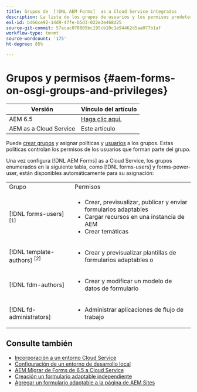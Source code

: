 ```yaml
---
title: Grupos de  [!DNL AEM Forms]  as a Cloud Service integrados
description: La lista de los grupos de usuarios y los permisos predeterminados asignados a cada grupo
exl-id: bd66ce92-14d9-47fe-b5d3-022e3e468d25
source-git-commit: 57acac078805bc195cb10c1e94462d5aa077b1af
workflow-type: tm+mt
source-wordcount: '175'
ht-degree: 85%

---
```


# Grupos y permisos {#aem-forms-on-osgi-groups-and-privileges}

| Versión | Vínculo del artículo |
| -------- | ---------------------------- |
| AEM 6.5 | [Haga clic aquí.](https://experienceleague.adobe.com/docs/experience-manager-65/forms/manage-administer-aem-forms/forms-groups-privileges-tasks.html?lang=es) |
| AEM as a Cloud Service | Este artículo |

Puede [crear grupos](https://experienceleague.adobe.com/docs/experience-manager-learn/cloud-service/accessing/aem-users-groups-and-permissions.html?lang=es#accessing) y asignar políticas y [usuarios](https://experienceleague.adobe.com/docs/experience-manager-learn/cloud-service/accessing/aem-users-groups-and-permissions.html?lang=es#accessing) a los grupos. Estas políticas controlan los permisos de los usuarios que forman parte del grupo.

Una vez configura [!DNL AEM Forms] as a Cloud Service, los grupos enumerados en la siguiente tabla, como [!DNL forms-users] y forms-power-user, están disponibles automáticamente para su asignación:

<table>
 <tbody>
  <tr>
   <td>Grupo</td> 
   <td>Permisos</td> 
  </tr>
  <tr>
   <td>[!DNL forms-users] <sup>[1]</sup></td> 
   <td>
    <ul> 
     <li>Crear, previsualizar, publicar y enviar formularios adaptables</li> 
    <!-- <li>Create, preview, and publish interactive communications and document fragments</li> -->
     <li>Cargar recursos en una instancia de AEM</li> 
     <li>Crear temáticas</li> 
    </ul> </td> 
  </tr>
  <!-- <tr>
   <td>[!DNL forms-power-user]</td> 
   <td>
    <ul> 
     <li>Create, preview, publish, and submit Adaptive Forms</li> 
     <li>Create, preview, and publish interactive communications and document fragments</li> 
     <li>Create scripts for Adaptive Forms using code editor</li> 
     <li>Upload assets including scripts</li> 
     <li>Create themes</li> 
     <li>Import packages containing XDP</li> 
    </ul> </td> 
  </tr>
 <tr>
   <td>forms-submission-reviewers</td> 
   <td>
    <ul> 
     <li>Review submissions</li> 
     <li>Approve or reject submissions</li> 
    </ul> </td> 
  </tr> -->
  <tr>
   <td>[!DNL template-authors] <sup>[2]</sup></td> 
   <td>
    <ul> 
     <li>Crear y previsualizar plantillas de formularios adaptables o <!-- or interactive communications --></li> 
    </ul> </td> 
  </tr>
  <tr>
   <td><p>[!DNL fdm-authors]</p> </td> 
   <td>
    <ul> 
     <li>Crear y modificar un modelo de datos de formulario</li> 
    </ul> </td> 
  </tr>
  <!-- <tr>
   <td>cm-agent-users</td> 
   <td>
    <ul> 
     <li>Access Correspondence Management letters or interactive communications using Agent UI</li> 
    </ul> </td> 
  </tr> --> 
  <!-- <tr>
   <td><p>workflow-editors</p> </td> 
   <td>
    <ul> -->
    <!-- <li>Create an inbox application</li>  -->
    <!-- <li>Create a workflow model</li> 
    </ul> </td> 
  </tr>
  <tr>
   <td>[!DNL workflow-users]</td> 
   <td>
    <ul> 
     <li>Use AEM inbox applications<br /> -->
     <!-- 
     <strong>Note: </strong>You must have cm-agent-users and [!DNL workflow-users] group assignments to access Interactive Communications Agent UI in AEM inbox.</li>  -->
    </ul> </td> 
  </tr>
  <tr>
   <td>[!DNL fd-administrators]</td> 
   <td>
    <ul> 
     <!-- <li>Configure PDF Generator</li> --> 
     <!-- <li>Configure Watched folder</li> -->
     <li>Administrar aplicaciones de flujo de trabajo</li> 
    </ul> </td> 
  </tr>
 </tbody>
</table>

## Consulte también

* [Incorporación a un entorno Cloud Service](/help/forms/setup-forms-cloud-service.md)
* [Configuración de un entorno de desarrollo local](/help/forms/setup-local-development-environment.md)
* [AEM Migrar de Forms de 6.5 a Cloud Service](/help/forms/migrate-to-forms-as-a-cloud-service.md)
* [Creación un formulario adaptable independiente](/help/forms/creating-adaptive-form-core-components.md)
* [Agregar un formulario adaptable a la página de AEM Sites](/help/forms/create-or-add-an-adaptive-form-to-aem-sites-page.md)



